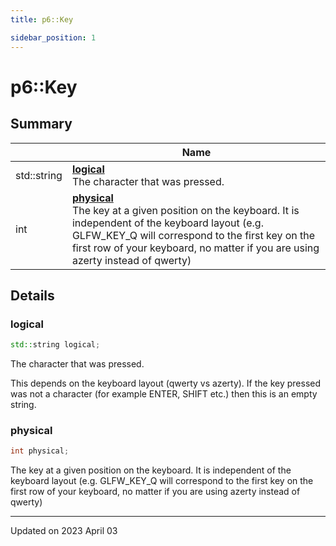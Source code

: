 ```yaml
---
title: p6::Key

sidebar_position: 1
---
```


# p6::Key







## Summary

|                | Name           |
| -------------- | -------------- |
| std::string | **[logical](/reference/Types/key#logical)** <br/>The character that was pressed.  |
| int | **[physical](/reference/Types/key#physical)** <br/>The key at a given position on the keyboard. It is independent of the keyboard layout (e.g. GLFW_KEY_Q will correspond to the first key on the first row of your keyboard, no matter if you are using azerty instead of qwerty)  |

## Details


### logical

```cpp
std::string logical;
```

The character that was pressed. 

This depends on the keyboard layout (qwerty vs azerty). If the key pressed was not a character (for example ENTER, SHIFT etc.) then this is an empty string. 


### physical

```cpp
int physical;
```

The key at a given position on the keyboard. It is independent of the keyboard layout (e.g. GLFW_KEY_Q will correspond to the first key on the first row of your keyboard, no matter if you are using azerty instead of qwerty) 

-------------------------------

Updated on 2023 April 03